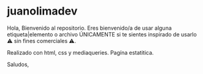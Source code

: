 # juanolimadev
 
Hola, Bienvenido al repositorio. Eres bienvenido/a de usar alguna etiqueta|elemento o archivo ÚNICAMENTE si te sientes inspirado de usarlo ⚠ sin fines comerciales ⚠.

Realizado con html, css y mediaqueries. Pagína estatitica.

Saludos,
